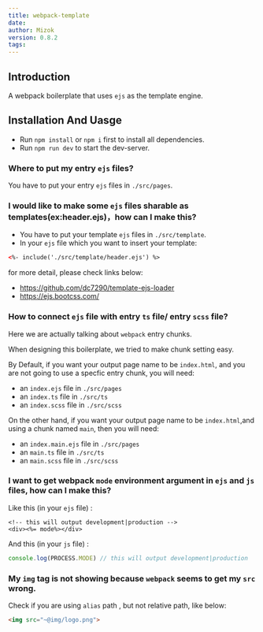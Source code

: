 ```yaml
---
title: webpack-template
date: 
author: Mizok
version: 0.8.2
tags: 
---
```


## Introduction

A webpack boilerplate that uses `ejs` as the template engine.

## Installation And Uasge

- Run `npm install` or `npm i` first to install all dependencies.
- Run `npm run dev` to start the dev-server.

### Where to put my entry `ejs` files?

You have to put your entry `ejs` files in `./src/pages`.

### I would like to make some `ejs` files sharable as templates(ex:header.ejs)，how can I make this?

- You have to put your template `ejs` files in `./src/template`.
- In your `ejs` file which you want to insert your template:

```html
<%- include('./src/template/header.ejs') %>
```

for more detail, please check links below:

- https://github.com/dc7290/template-ejs-loader  
- https://ejs.bootcss.com/  

### How to connect `ejs` file with entry `ts` file/ entry `scss` file?

Here we are actually talking about `webpack` entry chunks.

When designing this boilerplate, we tried to make chunk setting easy.

By Default, if you want your output page name to be `index.html`, and you are not going to use a specfic entry chunk, you will need:

- an `index.ejs` file in `./src/pages`  
- an `index.ts` file in `./src/ts`
- an `index.scss` file in `./src/scss`

On the other hand, if you want your output page name to be `index.html`,and using a chunk named `main`, then you will need:

- an `index.main.ejs` file in `./src/pages`  
- an `main.ts` file in `./src/ts`
- an `main.scss` file in `./src/scss`

### I want to get webpack `mode` environment argument in `ejs` and `js` files, how can I make this?

Like this (in your `ejs` file) :

```ejs
<!-- this will output development|production -->
<div><%= mode%></div>  
```

And this (in your `js` file) :

```javascript
console.log(PROCESS.MODE) // this will output development|production
```

### My `img` tag is not showing because `webpack` seems to get my `src` wrong.

Check if you are using `alias` path , but not relative path, like below:

```html
<img src="~@img/logo.png">
```




